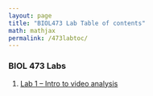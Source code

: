 ```yaml
---
layout: page
title: "BIOL473 Lab Table of contents"
math: mathjax
permalink: /473labtoc/
---
```


### BIOL 473 Labs

1. [Lab 1 – Intro to video analysis](./Lab1Intro.md)